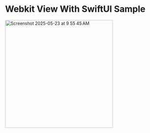 # Webkit View With SwiftUI Sample

<img width="350" alt="Screenshot 2025-05-23 at 9 55 45 AM" src="https://github.com/user-attachments/assets/d2ca1a2f-ed50-4380-8b6e-7317bd9620f3" />

